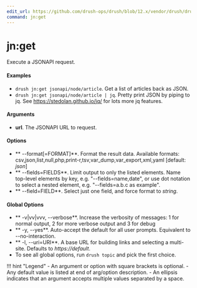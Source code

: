 ```yaml
---
edit_url: https://github.com/drush-ops/drush/blob/12.x/vendor/drush/drush/src/Commands/core/JsonapiCommands.php
command: jn:get
---
```

# jn:get

Execute a JSONAPI request.

#### Examples

- <code>drush jn:get jsonapi/node/article</code>. Get a list of articles back as JSON.
- <code>drush jn:get jsonapi/node/article | jq</code>. Pretty print JSON by piping to jq. See https://stedolan.github.io/jq/ for lots more jq features.

#### Arguments

- **url**. The JSONAPI URL to request.

#### Options

- ** --format[=FORMAT]**. Format the result data. Available formats: csv,json,list,null,php,print-r,tsv,var_dump,var_export,xml,yaml [default: *json*]
- ** --fields=FIELDS**. Limit output to only the listed elements. Name top-level elements by key, e.g. "--fields=name,date", or use dot notation to select a nested element, e.g. "--fields=a.b.c as example".
- ** --field=FIELD**. Select just one field, and force format to *string*.

#### Global Options

- ** -v|vv|vvv, --verbose**. Increase the verbosity of messages: 1 for normal output, 2 for more verbose output and 3 for debug
- ** -y, --yes**. Auto-accept the default for all user prompts. Equivalent to --no-interaction.
- ** -l, --uri=URI**. A base URL for building links and selecting a multi-site. Defaults to *https://default*.
- To see all global options, run <code>drush topic</code> and pick the first choice.

!!! hint "Legend"
    - An argument or option with square brackets is optional.
    - Any default value is listed at end of arg/option description.
    - An ellipsis indicates that an argument accepts multiple values separated by a space.